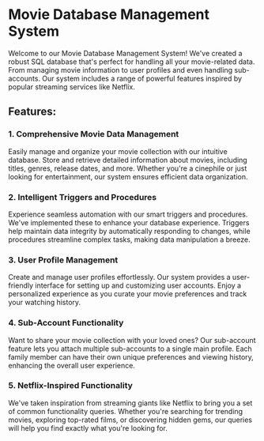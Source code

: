 
# Movie Database Management System
Welcome to our Movie Database Management System! We've created a robust SQL database that's perfect for handling all your movie-related data. From managing movie information to user profiles and even handling sub-accounts. Our system includes a range of powerful features inspired by popular streaming services like Netflix.

## Features:
### 1. Comprehensive Movie Data Management
Easily manage and organize your movie collection with our intuitive database. Store and retrieve detailed information about movies, including titles, genres, release dates, and more. Whether you're a cinephile or just looking for entertainment, our system ensures efficient data organization.

### 2. Intelligent Triggers and Procedures
Experience seamless automation with our smart triggers and procedures. We've implemented these to enhance your database experience. Triggers help maintain data integrity by automatically responding to changes, while procedures streamline complex tasks, making data manipulation a breeze.

### 3. User Profile Management
Create and manage user profiles effortlessly. Our system provides a user-friendly interface for setting up and customizing user accounts. Enjoy a personalized experience as you curate your movie preferences and track your watching history.

### 4. Sub-Account Functionality
Want to share your movie collection with your loved ones? Our sub-account feature lets you attach multiple sub-accounts to a single main profile. Each family member can have their own unique preferences and viewing history, enhancing the overall user experience.

### 5. Netflix-Inspired Functionality
We've taken inspiration from streaming giants like Netflix to bring you a set of common functionality queries. Whether you're searching for trending movies, exploring top-rated films, or discovering hidden gems, our queries will help you find exactly what you're looking for.
